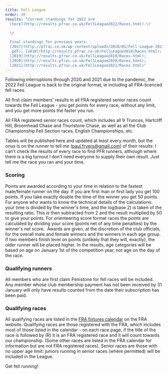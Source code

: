 ```yaml
---
title: Fell League
order: 20
results: "Current standings for 2022 are
  [here](http://results.pfrac.co.uk/FellLeague2022/Races.html).\r

  \r

  Final standings for previous years:
  [2017](http://pfrac.co.uk/wp-content/uploads/2018/01/Fell-League-2017-Results\
  .pdf); [2018](http://results.pfrac.co.uk/FellLeague2018/Races.html);
  [2019](http://results.pfrac.co.uk/FellLeague2019/Races.html);
  [2020](http://results.pfrac.co.uk/FellLeague2020/Races.html);
  [2021](http://results.pfrac.co.uk/FellLeague2021/Races.html)"
---
```

Following interruptions through 2020 and 2021 due to the pandemic, the 2022 Fell League is back to the original format, ie including all FRA-licenced fell races.





All first claim members' results in all FRA registered senior races count towards the Fell League - you get points for every race, without any limit, and you get more points the faster you run.

All FRA registered senior races count, which includes all 9 Trunces, Hartcliff Hill, Broomhead Chase and Thurlstone Chase, as well as all the Club Championship Fell Section races, English Championships, etc.

Tables will be published here and updated at least every month, but the onus is on the runner to tell me ([paul.fryers@gmail.com](mailto:paul.fryers@gmail.com)) of their results: I can't check the results of every race to find PFR runners, although where there is a big turnout I don't need everyone to supply their own result. Just tell me the race you ran and your time.

### Scoring

Points are awarded according to your time in relation to the fastest male/female runner on the day. If you are first man or first lady you get 100 points. If you take exactly double the time of the winner you get 50 points. For anyone who wants to know the technical details of the calculations: your time is divided by the winner's time, and the log(base 2) is taken of the resulting ratio. This is then subtracted from 2 and the result multiplied by 50 to give your points. For orienteering score format races the points are calculated by dividing your score (points net of any time penalties) by the winner's net score.  Awards are given, at the discretion of the club officials, for the overall male and female winners and the winners in each age group. If two members finish level on points (unlikely that they will, exactly), the older runner will be placed higher. In the results, age categories will be based on age on January 1st of the competition year, not age on the day of the race.

### Qualifying runners

All members who are first claim Penistone for fell races will be included. Any member whose club membership payment has not been received by 31 January will only have results counted from the date their subscription has been paid.

### Qualifying races

All qualifying races are listed in the [FRA fixtures calendar](http://fellrunner.org.uk/races.php) on the FRA website. Qualifying races are those registered with the FRA, which includes most of those listed in the calendar - on each race page, if the title of the race is followed by (R) it is an FRA registered race and it will count towards our championship. (Some other races are listed in the FRA calendar for information but are not FRA registered races). Senior races are those with no upper age limit: juniors running in senior races (where permitted) will be included in the League.

Get fell running!
